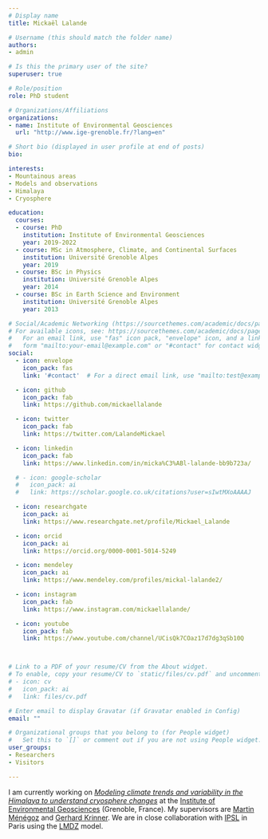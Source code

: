 ```yaml
---
# Display name
title: Mickaël Lalande

# Username (this should match the folder name)
authors:
- admin

# Is this the primary user of the site?
superuser: true

# Role/position
role: PhD student

# Organizations/Affiliations
organizations:
- name: Institute of Environmental Geosciences
  url: "http://www.ige-grenoble.fr/?lang=en"

# Short bio (displayed in user profile at end of posts)
bio:

interests:
- Mountainous areas
- Models and observations
- Himalaya
- Cryosphere

education:
  courses:
  - course: PhD
    institution: Institute of Environmental Geosciences
    year: 2019-2022
  - course: MSc in Atmosphere, Climate, and Continental Surfaces
    institution: Université Grenoble Alpes
    year: 2019
  - course: BSc in Physics
    institution: Université Grenoble Alpes
    year: 2014
  - course: BSc in Earth Science and Environment
    institution: Université Grenoble Alpes
    year: 2013

# Social/Academic Networking (https://sourcethemes.com/academic/docs/page-builder/#icons)
# For available icons, see: https://sourcethemes.com/academic/docs/page-builder/#icons
#   For an email link, use "fas" icon pack, "envelope" icon, and a link in the
#   form "mailto:your-email@example.com" or "#contact" for contact widget.
social:
  - icon: envelope
    icon_pack: fas
    link: '#contact'  # For a direct email link, use "mailto:test@example.org".

  - icon: github
    icon_pack: fab
    link: https://github.com/mickaellalande

  - icon: twitter
    icon_pack: fab
    link: https://twitter.com/LalandeMickael

  - icon: linkedin
    icon_pack: fab
    link: https://www.linkedin.com/in/micka%C3%ABl-lalande-bb9b723a/

  # - icon: google-scholar
  #   icon_pack: ai
  #   link: https://scholar.google.co.uk/citations?user=sIwtMXoAAAAJ

  - icon: researchgate
    icon_pack: ai
    link: https://www.researchgate.net/profile/Mickael_Lalande

  - icon: orcid
    icon_pack: ai
    link: https://orcid.org/0000-0001-5014-5249

  - icon: mendeley
    icon_pack: ai
    link: https://www.mendeley.com/profiles/mickal-lalande2/

  - icon: instagram
    icon_pack: fab
    link: https://www.instagram.com/mickaellalande/

  - icon: youtube
    icon_pack: fab
    link: https://www.youtube.com/channel/UCisQk7COaz17d7dg3qSb10Q



# Link to a PDF of your resume/CV from the About widget.
# To enable, copy your resume/CV to `static/files/cv.pdf` and uncomment the lines below.
# - icon: cv
#   icon_pack: ai
#   link: files/cv.pdf

# Enter email to display Gravatar (if Gravatar enabled in Config)
email: ""

# Organizational groups that you belong to (for People widget)
#   Set this to `[]` or comment out if you are not using People widget.
user_groups:
- Researchers
- Visitors

---
```


I am currently working on *[Modeling climate trends and variability in the Himalaya to understand cryosphere changes](https://www.theses.fr/s226411)* at the [Institute of Environmental Geosciences](http://www.ige-grenoble.fr/?lang=en) (Grenoble, France). My supervisors are [Martin Ménégoz](http://martinmenegoz.neowordpress.fr/) and [Gerhard Krinner](http://www.ige-grenoble.fr/-gerhard-krinner-). We are in close collaboration with [IPSL](https://www.ipsl.fr/) in Paris using the [LMDZ](https://lmdz.lmd.jussieu.fr/) model.
